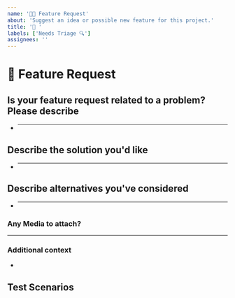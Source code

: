 ```yaml
---
name: '🚀🆕 Feature Request'
about: 'Suggest an idea or possible new feature for this project.'
title: '🚀 '
labels: ['Needs Triage 🔍']
assignees: ''
---
```


# 🚀 Feature Request

<!-- Do read the 100ms Docs: https://www.100ms.live/docs -->
<!-- You can request for features on 100ms Discord as well: https://100ms.live/discord -->

## Is your feature request related to a problem? Please describe

<!-- A clear and concise description of what the problem is. Ex. I'm always frustrated when [...] -->

- ***

## **Describe the solution you'd like**

<!-- A clear and concise description of what you want to happen. -->

- ***

## **Describe alternatives you've considered**

<!-- A clear and concise description of any alternative solutions or features you've considered. -->

- ***

### Any Media to attach?

<!-- If applicable, add screenshots or videos to help explain your request. -->

---

### **Additional context**

<!-- Add any other context or additional information about the problem here.-->

-

## Test Scenarios

<!--

Oh, hi there! 😄

To expedite issue processing, please search open and closed issues before submitting a new one.
Please read our Rules of Conduct at this repository's `.github/CODE_OF_CONDUCT.md`

-->
